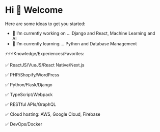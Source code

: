 # Hi 👋  Welcome

Here are some ideas to get you started:

- 🔭 I’m currently working on ... Django and React, Machine Learning and AI
- 🌱 I’m currently learning ... Python and Database Management

⚡️⚡️⚡️Knowledge/Experiences/Favorites:

  ✅ ReactJS/VueJS/React Native/Next.js
  
  ✅ PHP/Shopify/WordPress
  
  ✅ Python/Flask/Django
  
  ✅ TypeScript/Webpack
  
  ✅ RESTful APIs/GraphQL
  
  ✅ Cloud hosting: AWS, Google Cloud, Firebase
  
  ✅ DevOps/Docker
  

